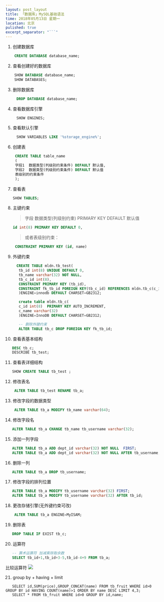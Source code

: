 ```yaml
---
layout: post_layout
title: 「数据库」MySQL基础语法
time: 2018年05月13日 星期一
location: 北京
pulished: true
excerpt_separator: "```"
---
```

1. 创建数据库
```sql
    CREATE DATABASE database_name;
```

<!--more-->

2. 查看创建好的数据库
```sql
    SHOW DATABASE database_name;
    SHOW DATABASES;
```
3.  删除数据库
```sql
     DROP DATABASE database_name;
```
4. 查看数据库引擎
```sql
     SHOW ENGINES;
```
5. 查看默认引擎
```sql
     SHOW VARIABLES LIKE '%storage_engine%';
```
6. 创建表
    ```sql
     CREATE TABLE table_name
     (
     字段1  数据类型(列级别约束条件) DEFAULT 默认值,
     字段2  数据类型(列级别约束条件) DEFAULT 默认值
     表级别的约束条件
     );
    ```
7. 查看表                              
     ```sql
     SHOW TABLES;
     ```
8. 主键约束
    > 字段 数据类型(列级别约束) PRIMARY KEY DEFAULT 默认值
     ```sql
     id int(8) PRIMARY KEY DEFAULT 0,
     ```
    > 或者表级别约束：
    ```sql
     CONSTRAINT PRIMARY KEY (id, name)
    ```
9. 外键约束
```sql
     CREATE TABLE mldn.tb_test(
      tb_id int(8) UNIQUE DEFAULT 0,
      tb_name varchar(32) NOT NULL,
      tb_c_id int(8),
      CONSTRAINT PRIMARY KEY (tb_id),
      CONSTRAINT fk_tb_id FOREIGN KEY(tb_c_id) REFERENCES mldn.tb_c(c_id)
      )ENGINE=innodb DEFAULT CHARSET=GB2312;

      create table mldn.tb_c(
      c_id int(8)  PRIMARY KEY AUTO_INCREMENT,
      c_name varchar(32)
      )ENGINE=InnoDB DEFAULT CHARSET=GB2312;

      -- 删除外键约束
      ALTER TABLE tb_c DROP FOREIGN KEY fk_tb_id;
```

10. 查看表基本结构
```sql
   DESC tb_c;
   DESCRIBE tb_test;
```

11. 查看表详细结构
```sql
   SHOW CREATE TABLE tb_test ;
```

12. 修改表名
```sql
    ALTER TABLE tb_test RENAME tb_a;
```

13. 修改字段的数据类型
```sql
    ALTER TABLE tb_a MODIFY tb_name varchar(64);
```

14. 修改字段名
```sql
   ALTER TABLE tb_a CHANGE tb_name tb_username varchar(32);
```

15. 添加一列字段
```sql
   ALTER TABLE tb_a ADD dept_id varchar(32) NOT NULL  FIRST;
   ALTER TABLE tb_a ADD dept_id varchar(32) NOT NULL AFTER tb_username;
```

16. 删除一列
```sql
   ALTER TABLE tb_a DROP tb_username;
```

17. 修改字段的排列位置
```sql
   ALTER TABLE tb_a MODIFY tb_username varchar(32) FIRST;
   ALTER TABLE tb_a MODIFY tb_username varchar(32) AFTER tb_id;
```

18. 更改存储引擎(无外键约束可改)
```sql
    ALTER TABLE tb_a ENGINE=MyISAM;
```

19. 删除表
```sql
   DROP TABLE IF EXIST tb_c;
```

20. 运算符     
```sql
   -- 算术运算符 加减乘除取余数
   SELECT tb_id+1,tb_id+3-5,tb_id-4+9 FROM tb_a;
```
比较运算符
![](/images/20180513/2.jpg)

21. group by + having + limit
```sq
   SELECT id,SUM(price),GROUP_CONCAT(name) FROM tb_fruit WHERE id>0 GROUP BY id HAVING COUNT(name)>1 ORDER BY name DESC LIMIT 4,3;
   SELECT * FROM tb_fruit WHERE id>0 GROUP BY id,name;
```
